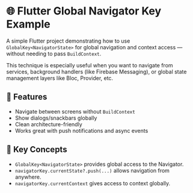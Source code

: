 # 🌐 Flutter Global Navigator Key Example

A simple Flutter project demonstrating how to use `GlobalKey<NavigatorState>` for global navigation and context access — without needing to pass `BuildContext`.

This technique is especially useful when you want to navigate from services, background handlers (like Firebase Messaging), or global state management layers like Bloc, Provider, etc.

## 🚀 Features

- Navigate between screens without `BuildContext`
- Show dialogs/snackbars globally
- Clean architecture-friendly
- Works great with push notifications and async events

## 🧠 Key Concepts

- `GlobalKey<NavigatorState>` provides global access to the Navigator.
- `navigatorKey.currentState?.push(...)` allows navigation from anywhere.
- `navigatorKey.currentContext` gives access to context globally.
